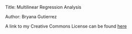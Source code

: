 Title: Multilinear Regression Analysis

Author: Bryana Gutierrez


A link to my Creative Commons License can be found [here](https://creativecommons.org/licenses/by-nc/4.0/legalcode)



